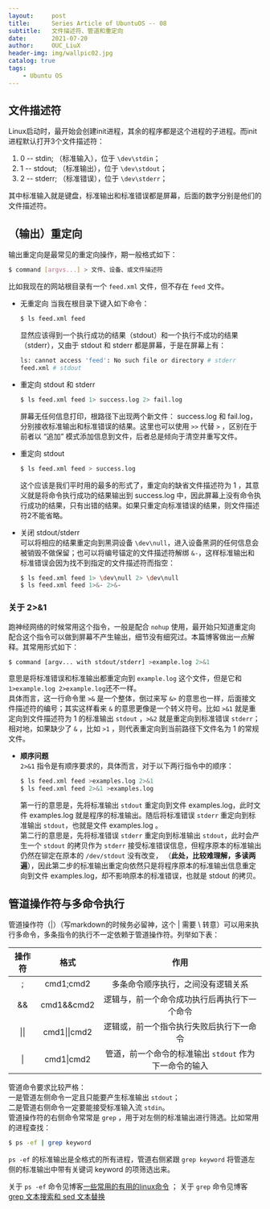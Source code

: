 ```yaml
---
layout:     post
title:      Series Article of UbuntuOS -- 08
subtitle:   文件描述符、管道和重定向           
date:       2021-07-20
author:     OUC_LiuX
header-img: img/wallpic02.jpg
catalog: true
tags:
    - Ubuntu OS
---
```


## 文件描述符     

Linux启动时，最开始会创建init进程，其余的程序都是这个进程的子进程。而init进程默认打开3个文件描述符：    
1. 0 -- stdin; （标准输入），位于 `\dev\stdin`；      
2. 1 -- stdout; （标准输出），位于 `\dev\stdout`；          
3. 2 -- stderr; （标准错误），位于 `\dev\stderr`；           

其中标准输入就是键盘，标准输出和标准错误都是屏幕，后面的数字分别是他们的文件描述符。    

## （输出）重定向     

输出重定向是最常见的重定向操作，期一般格式如下：     
```bash    
$ command [argvs...] > 文件、设备、或文件描述符     
```      
比如我现在的网站根目录有一个 `feed.xml` 文件，但不存在 `feed` 文件。

* 无重定向
  当我在根目录下键入如下命令：    
  ```bash    
  $ ls feed.xml feed    
  ```    
  显然应该得到一个执行成功的结果（stdout）和一个执行不成功的结果（stderr），又由于 stdout 和 stderr 都是屏幕，于是在屏幕上有：    
  ```bash     
  ls: cannot access 'feed': No such file or directory # stderr     
  feed.xml # stdout      
  ```    

* 重定向 stdout 和 stderr      
  ```bash    
  $ ls feed.xml feed 1> success.log 2> fail.log 
  ```     
  屏幕无任何信息打印，根路径下出现两个新文件： success.log 和 fail.log， 分别接收标准输出和标准错误的结果。这里也可以使用 `>>` 代替 `>` ，区别在于前者以 “追加” 模式添加信息到文件，后者总是倾向于清空并重写文件。      


* 重定向 stdout    
  ```bash    
  $ ls feed.xml feed > success.log 
  ```     
   这个应该是我们平时用的最多的形式了，重定向的缺省文件描述符为 1 ，其意义就是将命令执行成功的结果输出到 success.log 中，因此屏幕上没有命令执行成功的结果，只有出错的结果。如果只重定向标准错误的结果，则文件描述符2不能省略。     

* 关闭 stdout/stderr    
  可以将相应的结果重定向到黑洞设备 `\dev\null`，进入设备黑洞的任何信息会被销毁不做保留；也可以将编号锚定的文件描述符解绑 `&-`，这样标准输出和标准错误会因为找不到指定的文件描述符而指空：     
  ```bash     
  $ ls feed.xml feed 1> \dev\null 2> \dev\null         
  $ ls feed.xml feed 1>&- 2>&-       
  ```     

### 关于 2>&1      
跑神经网络的时候常用这个指令，一般是配合 `nohup` 使用，最开始只知道重定向配合这个指令可以做到屏幕不产生输出，细节没有细究过。本篇博客做出一点解释。其常用形式如下：     
```bash     
$ command [argv... with stdout/stderr] >example.log 2>&1  
```     
意思是将标准错误和标准输出都重定向到 `example.log` 这个文件，但是它和 `1>example.log 2>example.log`还不一样。    
具体而言，这一行命令里 `>&` 是一个整体，倒过来写 `&>` 的意思也一样，后面接文件描述符的编号；其实这样看来 `&` 的意思更像是一个转义符号。比如 `>&1` 就是重定向到文件描述符为 1 的标准输出 `stdout` ，`>&2` 就是重定向到标准错误 `stderr`；相对地，如果缺少了 `&` ，比如 `>1` ，则代表重定向到当前路径下文件名为 1 的常规文件。     
* **顺序问题**        
  `2>&1` 指令是有顺序要求的，具体而言，对于以下两行指令中的顺序：      
  ```bash     
  $ ls feed.xml feed >examples.log 2>&1      
  $ ls feed.xml feed 2>&1 >examples.log      
  ```     
  第一行的意思是，先将标准输出 `stdout` 重定向到文件 examples.log，此时文件 examples.log 就是程序的标准输出。随后将标准错误 `stderr` 重定向到标准输出 `stdout`，也就是文件 examples.log 。      
  第二行的意思是，先将标准错误 `stderr` 重定向到标准输出 `stdout`，此时会产生一个 `stdout` 的拷贝作为 `stderr` 接受标准错误信息，但程序原本的标准输出仍然在铆定在原本的 `/dev/stdout` 没有改变， （**此处，比较难理解，多读两遍**），因此第二步的标准输出重定向依然只是将程序原本的标准输出信息重定向到文件 examples.log，却不影响原本的标准错误，也就是 stdout 的拷贝。 

## 管道操作符与多命令执行     

管道操作符（\|）（写markdown的时候务必留神，这个 \| 需要 \\ 转意）可以用来执行多命令，多条指令的执行不一定依赖于管道操作符。列举如下表：     

|操作符|格式|作用|
|:---:|:---:|:---:|    
|;|cmd1;cmd2|多条命令顺序执行，之间没有逻辑关系|     
|&&|cmd1&&cmd2|逻辑与，前一个命令成功执行后再执行下一个命令|
|\|\||cmd1\|\|cmd2|逻辑或，前一个指令执行失败后执行下一命令|
|\||cmd1\|cmd2| 管道，前一个命令的标准输出 `stdout` 作为下一命令的输入|     

管道命令要求比较严格：    
一是管道左侧命令一定且只能要产生标准输出 `stdout`；     
二是管道右侧命令一定要能接受标准输入流 `stdin`。    
管道操作符的右侧命令常常是 `grep` ，用于对左侧的标准输出进行筛选。比如常用的进程查找：    
```bash     
$ ps -ef | grep keyword         
```     
`ps -ef` 的标准输出是全格式的所有进程，管道右侧紧跟 `grep keyword` 将管道左侧的标准输出中带有关键词 keyword 的项筛选出来。     

关于 `ps -ef` 命令见博客[一些常用的有用的linux命令](https://www.ouc-liux.cn/2021/05/07/Series-Article-of-UbuntuOS-04/) ； 关于 `grep` 命令见博客 [grep 文本搜索和 sed 文本替换](https://www.ouc-liux.cn/2021/07/21/Series-Article-of-UbuntuOS-09/)